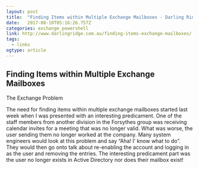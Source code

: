 ```yaml
---
layout: post 
title:  "Finding Items within Multiple Exchange Mailboxes - Darling Ridge" 
date:   2017-08-10T05:16:26.757Z 
categories: exchange powershell 
link: http://www.darlingridge.com.au/finding-items-exchange-mailboxes/ 
tags:
  - links
ogtype: article 
---
```


## Finding Items within Multiple Exchange Mailboxes
The Exchange Problem

The need for finding items within multiple exchange mailboxes started last week when I was presented with an interesting predicament. One of the staff members from another division in the Forsythes group was receiving calendar invites for a meeting that was no longer valid.  What was worse, the user sending them no longer worked at the company. Many system engineers would look at this problem and say “Aha! I’ know what to do”. They would then go onto talk about re-enabling the account and logging in as the user and removing the entries. The interesting predicament part was the user no longer exists in Active Directory nor does their mailbox exist!
